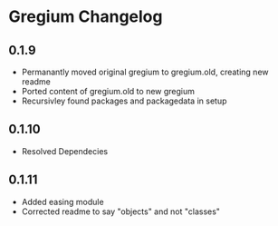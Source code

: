 # Gregium Changelog

## 0.1.9

- Permanantly moved original gregium to gregium.old, creating new readme
- Ported content of gregium.old to new gregium
- Recursivley found packages and packagedata in setup

## 0.1.10

- Resolved Dependecies

## 0.1.11

- Added easing module
- Corrected readme to say "objects" and not "classes"
